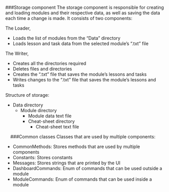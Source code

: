 ###Storage component
The storage component is responsible for creating and loading modules and their respective data, as well as saving the data each time a change is made. It consists of two components:

The Loader,
* Loads the list of modules from the “Data” directory
* Loads lesson and task data from the selected module’s “.txt” file

The Writer,
* Creates all the directories required 
* Deletes files and directories
* Creates the “.txt” file that saves the module’s lessons and tasks
* Writes changes to the “.txt” file that saves the module’s lessons and tasks

Structure of storage:
* Data directory
    * Module directory
        * Module data text file
        * Cheat-sheet directory
            * Cheat-sheet text file
    
&nbsp; &nbsp;
###Common classes
Classes that are used by multiple components:
* CommonMethods: Stores methods that are used by multiple components
* Constants: Stores constants
* Messages: Stores strings that are printed by the UI
* DashboardCommands: Enum of commands that can be used outside a module
* ModuleCommands: Enum of commands that can be used inside a module

